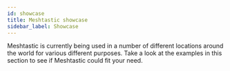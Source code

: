 ```yaml
---
id: showcase
title: Meshtastic showcase
sidebar_label: Showcase
---
```


Meshtastic is currently being used in a number of different locations around the world for various different purposes. Take a look at the examples in this section to see if Meshtastic could fit your need.